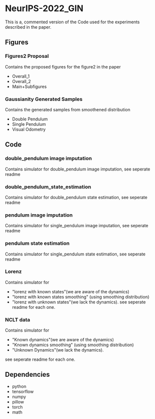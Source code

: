 # NeurIPS-2022_GIN

This is a, commented version of the Code used for the experiments described in the paper.

## Figures

  ### Figures2 Proposal
  Contains the proposed figures for the figure2 in the paper 
  - Overall_1
  - Overall_2
  - Main+Subfigures
    
  ### Gaussianity Generated Samples
  Contains the generated samples from smoothened distribution
  - Double Pendulum
  - Single Pendulum
  - Visual Odometry
    

## Code

### double_pendulum image imputation
  Contains simulator for double_pendulum image imputation, see seperate readme
  
### double_pendulum_state_estimation
  Contains simulator for double_pendulum state estimation, see seperate readme
  
### pendulum  image imputation
  Contains simulator for single_pendulum image imputation, see seperate readme
  
### pendulum state estimation
  Contains simulator for single_pendulum state estimation, see seperate readme
  
### Lorenz
  Contains simulator for 
  - "lorenz with known states"(we are aware of the dynamics)
  - "lorenz with known states smoothing" (using smoothing distribution)
  - "lorenz with unknown states"(we lack the dynamics). 
  see seperate readme for each one.

### NCLT data
Contains simulator for 
  - "Known dynamics"(we are aware of the dynamics)
  - "Known dynamics smoothing" (using smoothing distribution)
  - "Unknown Dynamics"(we lack the dynamics). 
 
 see seperate readme for each one.




## Dependencies

  - python 
  - tensorflow 
  - numpy 
  - pillow 
  - torch
  - math
